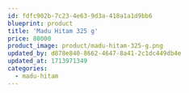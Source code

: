 ```yaml
---
id: fdfc902b-7c23-4e63-9d3a-418a1a1d9bb6
blueprint: product
title: 'Madu Hitam 325 g'
price: 80000
product_image: product/madu-hitam-325-g.png
updated_by: d878e840-8662-4647-8a41-2c1dc449db4e
updated_at: 1713971349
categories:
  - madu-hitam
---
```

